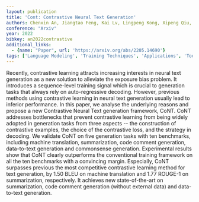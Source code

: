 ```yaml
---
layout: publication
title: 'Cont: Contrastive Neural Text Generation'
authors: Chenxin An, Jiangtao Feng, Kai Lv, Lingpeng Kong, Xipeng Qiu, Xuanjing Huang
conference: "Arxiv"
year: 2022
bibkey: an2022contrastive
additional_links:
  - {name: "Paper", url: 'https://arxiv.org/abs/2205.14690'}
tags: ['Language Modeling', 'Training Techniques', 'Applications', 'Tools', 'Reinforcement Learning', 'Ethics and Bias', 'Pretraining Methods']
---
```

Recently, contrastive learning attracts increasing interests in neural text
generation as a new solution to alleviate the exposure bias problem. It
introduces a sequence-level training signal which is crucial to generation
tasks that always rely on auto-regressive decoding. However, previous methods
using contrastive learning in neural text generation usually lead to inferior
performance. In this paper, we analyse the underlying reasons and propose a new
Contrastive Neural Text generation framework, CoNT. CoNT addresses bottlenecks
that prevent contrastive learning from being widely adopted in generation tasks
from three aspects -- the construction of contrastive examples, the choice of
the contrastive loss, and the strategy in decoding. We validate CoNT on five
generation tasks with ten benchmarks, including machine translation,
summarization, code comment generation, data-to-text generation and commonsense
generation. Experimental results show that CoNT clearly outperforms the
conventional training framework on all the ten benchmarks with a convincing
margin. Especially, CoNT surpasses previous the most competitive contrastive
learning method for text generation, by 1.50 BLEU on machine translation and
1.77 ROUGE-1 on summarization, respectively. It achieves new state-of-the-art
on summarization, code comment generation (without external data) and
data-to-text generation.
